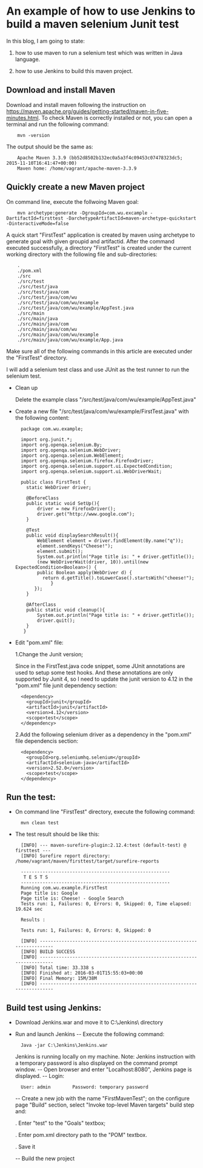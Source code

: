 # An example of how to use Jenkins to build a maven selenium Junit test
 In this blog, I am going to state:
 
  1) how to use maven to run a selenium test which was written in Java language.
  
  2) how to use Jenkins to build this maven project.

## Download and install Maven
Download and install maven following the instruction on <https://maven.apache.org/guides/getting-started/maven-in-five-minutes.html>. 
To check Maven is correctly installed or not, you can open a terminal and run the following command:

        mvn -version
The output should be the same as:
        
        Apache Maven 3.3.9 (bb52d8502b132ec0a5a3f4c09453c07478323dc5; 2015-11-10T16:41:47+00:00) 
        Maven home: /home/vagrant/apache-maven-3.3.9
## Quickly create a new Maven project
On command line, execute the follwoing Maven goal:

        mvn archetype:generate -DgroupId=com.wu.excample -DartifactId=firsttest -DarchetypeArtifactId=maven-archetype-quickstart -DinteractiveMode=false
A quick start "FirstTest" application is created by maven using archetype to generate goal with given groupid and artifactid. After the command executed successfully, a directory "FirstTest" is created under the current working directory with the following file and sub-directories:

        .
        ./pom.xml
        ./src
        ./src/test
        ./src/test/java
        ./src/test/java/com
        ./src/test/java/com/wu
        ./src/test/java/com/wu/example
        ./src/test/java/com/wu/example/AppTest.java
        ./src/main
        ./src/main/java
        ./src/main/java/com
        ./src/main/java/com/wu
        ./src/main/java/com/wu/example
        ./src/main/java/com/wu/example/App.java

Make sure all of the following commands in this article are executed under the "FirstTest" directory.

I will add a selenium test class and use JUnit as the test runner to run the selenium test.

- Clean up

  Delete the example class "/src/test/java/com/wu/example/AppTest.java"

- Create a new file "/src/test/java/com/wu/example/FirstTest.java" with the following content:

        package com.wu.example;

        import org.junit.*;
        import org.openqa.selenium.By;
        import org.openqa.selenium.WebDriver;
        import org.openqa.selenium.WebElement;
        import org.openqa.selenium.firefox.FirefoxDriver;
        import org.openqa.selenium.support.ui.ExpectedCondition;
        import org.openqa.selenium.support.ui.WebDriverWait;

        public class FirstTest {
          static WebDriver driver;

          @BeforeClass
          public static void SetUp(){
              driver = new FirefoxDriver();
              driver.get("http://www.google.com");
          }

          @Test
          public void displaySearchResult(){
              WebElement element = driver.findElement(By.name("q"));
              element.sendKeys("Cheese!");
              element.submit();
              System.out.println("Page title is: " + driver.getTitle());
              (new WebDriverWait(driver, 10)).until(new ExpectedCondition<Boolean>() {
              public Boolean apply(WebDriver d) {
                return d.getTitle().toLowerCase().startsWith("cheese!");
                   }
             });
          }
          
          @AfterClass
          public static void cleanup(){
              System.out.println("Page title is: " + driver.getTitle());
              driver.quit();
          }
         }

- Edit "pom.xml" file:
   
   1.Change the Junit version;

     Since in the FirstTest.java code snippet, some JUnit annotations are used to setup some test hooks. And these annotations are only supported by Junit 4, so I need to update the junit version to 4.12 in the "pom.xml" file junit dependency section:

        <dependency>
          <groupId>junit</groupId>
          <artifactId>junit</artifactId>
          <version>4.12</version>
          <scope>test</scope>
        </dependency>

    2.Add the following selenium driver as a dependency in the "pom.xml" file dependencis section:

        <dependency>
          <groupId>org.seleniumhq.selenium</groupId>
          <artifactId>selenium-java</artifactId>
          <version>2.52.0</version>
          <scope>test</scope>
        </dependency>
## Run the test:

- On command line "FirstTest" directory, execute the following command:

        mvn clean test

- The test result should be like this:

        [INFO] --- maven-surefire-plugin:2.12.4:test (default-test) @ firsttest ---
        [INFO] Surefire report directory: /home/vagrant/maven/firsttest/target/surefire-reports

        -------------------------------------------------------
         T E S T S
        -------------------------------------------------------
        Running com.wu.example.FirstTest
        Page title is: Google
        Page title is: Cheese! - Google Search
        Tests run: 1, Failures: 0, Errors: 0, Skipped: 0, Time elapsed: 19.624 sec

        Results :

        Tests run: 1, Failures: 0, Errors: 0, Skipped: 0

        [INFO] ------------------------------------------------------------------------
        [INFO] BUILD SUCCESS
        [INFO] ------------------------------------------------------------------------
        [INFO] Total time: 33.338 s
        [INFO] Finished at: 2016-03-01T15:55:03+00:00
        [INFO] Final Memory: 15M/38M
        [INFO] ------------------------------------------------------------------------
## Build test using Jenkins:
- Download Jenkins.war and move it to C:\Jenkins\ directory
- Run and launch Jenkins
  -- Execute the following command:
        
        Java -jar C:\Jenkins\Jenkins.war
  
  Jenkins is running locally on my machine. 
  Note: Jenkins instruction with a temporary password is also displayed on the command prompt window.
  -- Open browser and enter "Localhost:8080", Jenkins page is displayed.
  -- Login:
  
        User: admin        Password: temporary password

  -- Create a new job with the name "FirstMavenTest";
     on the configure page "Build" section, select "Invoke top-level Maven targets" build step and:
     
     . Enter "test" to the "Goals" textbox;
     
     . Enter pom.xml directory path to the "POM" textbox.
     
     . Save it

  -- Build the new project
